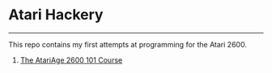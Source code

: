 # Atari Hackery
---
This repo contains my first attempts at programming for the Atari 2600.

1. [The AtariAge 2600 101 Course](docs/atariage/starthere.md)
